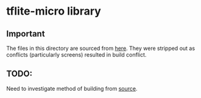 # tflite-micro library

## Important
The files in this directory are sourced from [here](https://github.com/tanakamasayuki/Arduino_TensorFlowLite_ESP32). They were stripped out as conflicts (particularly screens) resulted in build conflict.

## TODO:
Need to investigate method of building from [source](https://github.com/tensorflow/tflite-micro).  
